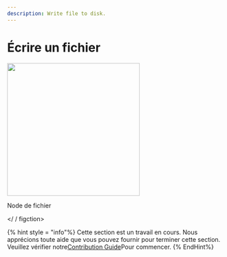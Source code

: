 ```yaml
---
description: Write file to disk.
---
```


# Écrire un fichier

<gigne> <img src = "../../../. GitBook / Assets / Image (13) (1) (1) (2) (1) .png" alt = "" width = "308"> <figcaption> <p> Node de fichier </p> </ / figction> </stigne>

{% hint style = "info"%}
Cette section est un travail en cours. Nous apprécions toute aide que vous pouvez fournir pour terminer cette section. Veuillez vérifier notre[Contribution Guide](broken-reference)Pour commencer.
{% EndHint%}
